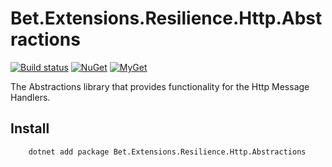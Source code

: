﻿# Bet.Extensions.Resilience.Http.Abstractions

[![Build status](https://ci.appveyor.com/api/projects/status/tmqs7xbq1aqee3md/branch/master?svg=true)](https://ci.appveyor.com/project/kdcllc/bet-extensions-resilience/branch/master)
[![NuGet](https://img.shields.io/nuget/v/Bet.Extensions.Resilience.Http.Abstractions.svg)](https://www.nuget.org/packages?q=Bet.Extensions.Resilience.Http.Abstractions)
[![MyGet](https://img.shields.io/myget/kdcllc/v/Bet.Extensions.Resilience.Http.Abstractions.svg?label=myget)](https://www.myget.org/F/kdcllc/api/v2)

The Abstractions library that provides functionality for the Http Message Handlers.

## Install

```bash
    dotnet add package Bet.Extensions.Resilience.Http.Abstractions
```
